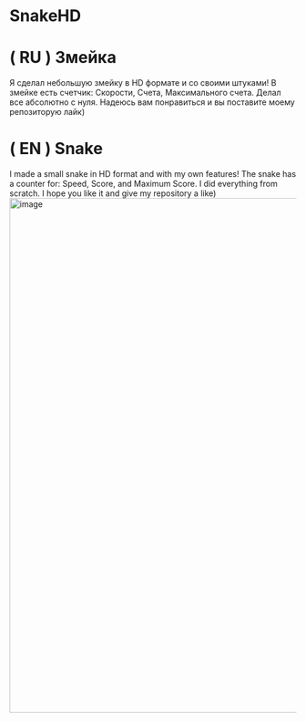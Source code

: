 # SnakeHD

# ( RU ) Змейка
Я сделал небольшую змейку в HD формате и со своими штуками!
В змейке есть счетчик: Скорости, Счета, Максимального счета.
Делал все абсолютно с нуля. Надеюсь вам понравиться и вы поставите моему репозиторую лайк)
# ( EN ) Snake
I made a small snake in HD format and with my own features!
The snake has a counter for: Speed, Score, and Maximum Score.
I did everything from scratch. I hope you like it and give my repository a like)
<img width="536" height="903" alt="image" src="https://github.com/user-attachments/assets/37615d90-1501-4c19-bf6d-6e6ca5c5adb3" />
